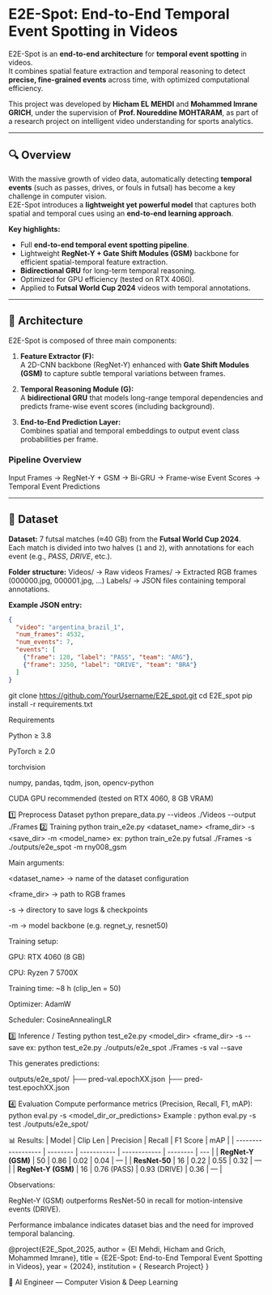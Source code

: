 # E2E-Spot: End-to-End Temporal Event Spotting in Videos

E2E-Spot is an **end-to-end architecture** for **temporal event spotting** in videos.  
It combines spatial feature extraction and temporal reasoning to detect **precise, fine-grained events** across time, with optimized computational efficiency.

This project was developed by **Hicham EL MEHDI** and **Mohammed Imrane GRICH**, under the supervision of **Prof. Noureddine MOHTARAM**, as part of a research project on intelligent video understanding for sports analytics.

---

## 🔍 Overview

With the massive growth of video data, automatically detecting **temporal events** (such as passes, drives, or fouls in futsal) has become a key challenge in computer vision.  
E2E-Spot introduces a **lightweight yet powerful model** that captures both spatial and temporal cues using an **end-to-end learning approach**.

**Key highlights:**
- Full **end-to-end temporal event spotting pipeline**.  
- Lightweight **RegNet-Y + Gate Shift Modules (GSM)** backbone for efficient spatial-temporal feature extraction.  
- **Bidirectional GRU** for long-term temporal reasoning.  
- Optimized for GPU efficiency (tested on RTX 4060).  
- Applied to **Futsal World Cup 2024** videos with temporal annotations.

---

## 🧠 Architecture

E2E-Spot is composed of three main components:

1. **Feature Extractor (F):**  
   A 2D-CNN backbone (RegNet-Y) enhanced with **Gate Shift Modules (GSM)** to capture subtle temporal variations between frames.

2. **Temporal Reasoning Module (G):**  
   A **bidirectional GRU** that models long-range temporal dependencies and predicts frame-wise event scores (including background).

3. **End-to-End Prediction Layer:**  
   Combines spatial and temporal embeddings to output event class probabilities per frame.

### Pipeline Overview

Input Frames → RegNet-Y + GSM → Bi-GRU → Frame-wise Event Scores → Temporal Event Predictions


---

## 🧩 Dataset

**Dataset:** 7 futsal matches (≈40 GB) from the **Futsal World Cup 2024**.  
Each match is divided into two halves (`1` and `2`), with annotations for each event (e.g., *PASS*, *DRIVE*, etc.).

**Folder structure:**
Videos/ → Raw videos
Frames/ → Extracted RGB frames (000000.jpg, 000001.jpg, …)
Labels/ → JSON files containing temporal annotations.


**Example JSON entry:**
```json
{
  "video": "argentina_brazil_1",
  "num_frames": 4532,
  "num_events": 7,
  "events": [
    {"frame": 120, "label": "PASS", "team": "ARG"},
    {"frame": 3250, "label": "DRIVE", "team": "BRA"}
  ]
}

```
git clone https://github.com/YourUsername/E2E_spot.git
cd E2E_spot
pip install -r requirements.txt

Requirements

Python ≥ 3.8

PyTorch ≥ 2.0

torchvision

numpy, pandas, tqdm, json, opencv-python

CUDA GPU recommended (tested on RTX 4060, 8 GB VRAM)

1️⃣ Preprocess Dataset
python prepare_data.py --videos ./Videos --output ./Frames
2️⃣ Training
python train_e2e.py <dataset_name> <frame_dir> -s <save_dir> -m <model_name>
ex:
python train_e2e.py futsal ./Frames -s ./outputs/e2e_spot -m rny008_gsm

Main arguments:

<dataset_name> → name of the dataset configuration

<frame_dir> → path to RGB frames

-s → directory to save logs & checkpoints

-m → model backbone (e.g. regnet_y, resnet50)

Training setup:

GPU: RTX 4060 (8 GB)

CPU: Ryzen 7 5700X

Training time: ~8 h (clip_len = 50)

Optimizer: AdamW

Scheduler: CosineAnnealingLR

3️⃣ Inference / Testing
python test_e2e.py <model_dir> <frame_dir> -s <split> --save
ex: python test_e2e.py ./outputs/e2e_spot ./Frames -s val --save

This generates predictions:

outputs/e2e_spot/
  ├── pred-val.epochXX.json
  ├── pred-test.epochXX.json

4️⃣ Evaluation
Compute performance metrics (Precision, Recall, F1, mAP):
python eval.py -s <split> <model_dir_or_predictions>
Example : python eval.py -s test ./outputs/e2e_spot/

📊 Results:
| Model              | Clip Len | Precision   | Recall       | F1 Score | mAP |
| ------------------ | -------- | ----------- | ------------ | -------- | --- |
| **RegNet-Y (GSM)** | 50       | 0.86        | 0.02         | 0.04     | —   |
| **ResNet-50**      | 16       | 0.22        | 0.55         | 0.32     | —   |
| **RegNet-Y (GSM)** | 16       | 0.76 (PASS) | 0.93 (DRIVE) | 0.36     | —   |

Observations:

RegNet-Y (GSM) outperforms ResNet-50 in recall for motion-intensive events (DRIVE).

Performance imbalance indicates dataset bias and the need for improved temporal balancing.

@project{E2E_Spot_2025,
  author = {El Mehdi, Hicham and Grich, Mohammed Imrane},
  title = {E2E-Spot: End-to-End Temporal Event Spotting in Videos},
  year = {2024},
  institution = { Research Project}
}

🧠 AI Engineer — Computer Vision & Deep Learning



